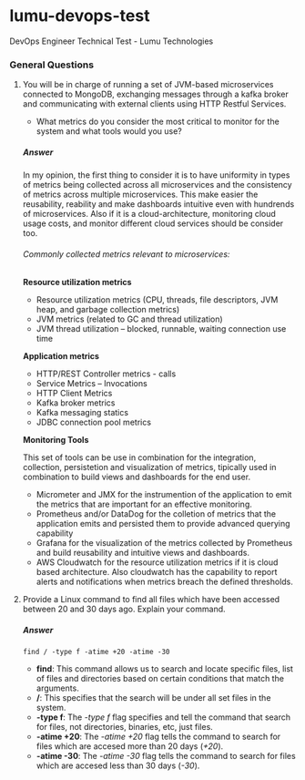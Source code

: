 # lumu-devops-test

DevOps Engineer Technical Test - Lumu Technologies

### General Questions 

1. You will be in charge of running a set of JVM-based microservices connected to MongoDB, exchanging messages through a kafka broker and communicating with external clients using HTTP Restful Services.

    - What metrics do you consider the most critical to monitor for the system and what tools would you use?

    ##### Answer

    In my opinion, the first thing to consider it is to have uniformity in types of metrics being collected across all microservices and the consistency of metrics across multiple microservices. This make easier the reusability, reability and make dashboards intuitive even with hundrends of microservices. Also if it is a cloud-architecture, monitoring cloud usage costs, and monitor different cloud services should be consider too.

    ###### Commonly collected metrics relevant to microservices:

    **Resource utilization metrics**

    - Resource utilization metrics (CPU, threads, file descriptors, JVM heap, and garbage collection metrics)
    - JVM metrics (related to GC and thread utilization)
    - JVM thread utilization – blocked, runnable, waiting connection use time

    **Application metrics**

    - HTTP/REST Controller metrics - calls
    - Service Metrics – Invocations
    - HTTP Client Metrics
    - Kafka broker metrics
    - Kafka messaging statics
    - JDBC connection pool metrics

    **Monitoring Tools**

    This set of tools can be use in combination for the integration, collection, persistetion and visualization of metrics, tipically used in combination to build views and dashboards for the end user.

    - Micrometer and JMX for the instrumention of the application to emit the metrics that are important for an effective monitoring.
    - Prometheus and/or DataDog for the colletion of metrics that the application emits and persisted them to provide advanced querying capability
    - Grafana for the visualization of the metrics collected by Prometheus and build reusability and intuitive views and dashboards. 
    - AWS Cloudwatch for the resource utilization metrics if it is cloud based architecture. Also cloudwatch has the capability to report alerts and notifications when metrics breach the defined thresholds.

2. Provide a Linux command to find all files which have been accessed between 20 and 30 days ago.  Explain your command.

    ##### Answer

    `find / -type f -atime +20 -atime -30`

    - **find**: This command allows us to search and locate specific files, list of files and directories based on certain conditions that match the arguments.
    - **/**: This specifies that the search will be under all set files in the system.
    - **-type f**: The *-type f* flag specifies and tell the command that search for files, not directories, binaries, etc, just files.
    - **-atime +20**: The *-atime +20* flag tells the command to search for files which are accesed more than 20 days (*+20*). 
    - **-atime -30**: The *-atime -30* flag tells the command to search for files which are accesed less than 30 days (*-30*).
